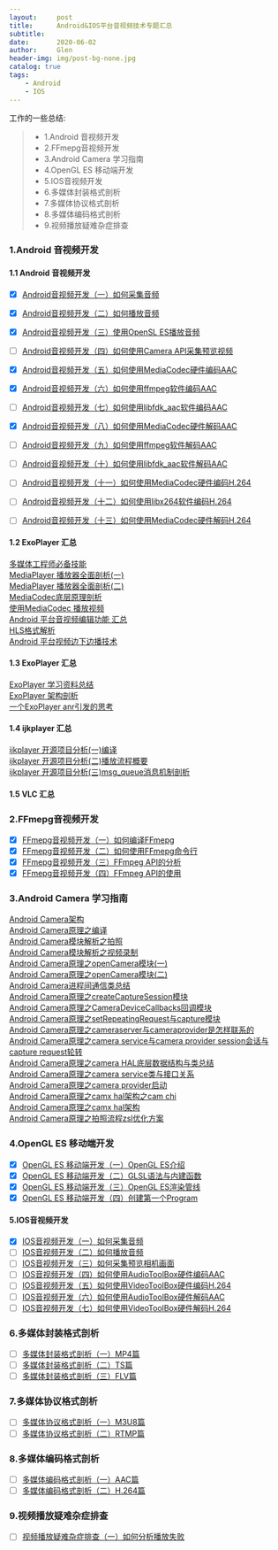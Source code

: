 ```yaml
---
layout:     post
title:      Android&IOS平台音视频技术专题汇总
subtitle:   
date:       2020-06-02
author:     Glen
header-img: img/post-bg-none.jpg
catalog: true
tags:
    - Android
    - IOS
---
```


工作的一些总结:
> * 1.Android 音视频开发
> * 2.FFmepg音视频开发
> * 3.Android Camera 学习指南
> * 4.OpenGL ES 移动端开发
> * 5.IOS音视频开发
> * 6.多媒体封装格式剖析
> * 7.多媒体协议格式剖析
> * 8.多媒体编码格式剖析
> * 9.视频播放疑难杂症排查

### 1.Android 音视频开发

#### 1.1 Android 音视频开发

- [x] [Android音视频开发（一）如何采集音频](https://daimaren.github.io/2020/04/15/Android%E9%9F%B3%E8%A7%86%E9%A2%91%E5%BC%80%E5%8F%91-%E4%B8%80-%E5%A6%82%E4%BD%95%E9%87%87%E9%9B%86%E9%9F%B3%E9%A2%91/)
- [x] [Android音视频开发（二）如何播放音频](https://daimaren.github.io/2020/04/16/Android%E9%9F%B3%E8%A7%86%E9%A2%91%E5%BC%80%E5%8F%91-%E4%BA%8C-%E5%A6%82%E4%BD%95%E6%92%AD%E6%94%BE%E9%9F%B3%E9%A2%91/)
- [x] [Android音视频开发（三）使用OpenSL ES播放音频](https://daimaren.github.io/2020/04/17/Android%E9%9F%B3%E8%A7%86%E9%A2%91%E5%BC%80%E5%8F%91-%E4%B8%89-%E4%BD%BF%E7%94%A8OpenGL-ES%E6%92%AD%E6%94%BE%E9%9F%B3%E9%A2%91/)
- [ ] [Android音视频开发（四）如何使用Camera API采集预览视频 ]()
- [x] [Android音视频开发（五）如何使用MediaCodec硬件编码AAC](https://daimaren.github.io/2020/04/19/Android%E9%9F%B3%E8%A7%86%E9%A2%91%E5%BC%80%E5%8F%91-%E4%BA%94-%E5%A6%82%E4%BD%95%E4%BD%BF%E7%94%A8MediaCodec%E7%A1%AC%E4%BB%B6%E7%BC%96%E7%A0%81AAC/)
- [x] [Android音视频开发（六）如何使用ffmpeg软件编码AAC](https://daimaren.github.io/2020/04/20/Android%E9%9F%B3%E8%A7%86%E9%A2%91%E5%BC%80%E5%8F%91-%E5%85%AD-%E5%A6%82%E4%BD%95%E4%BD%BF%E7%94%A8ffmpeg%E8%BD%AF%E4%BB%B6%E7%BC%96%E7%A0%81AAC/)
- [ ] [Android音视频开发（七）如何使用libfdk_aac软件编码AAC]()
- [x] [Android音视频开发（八）如何使用MediaCodec硬件解码AAC](https://daimaren.github.io/2020/04/22/Android%E9%9F%B3%E8%A7%86%E9%A2%91%E5%BC%80%E5%8F%91-%E5%85%AB-%E5%A6%82%E4%BD%95%E4%BD%BF%E7%94%A8MediaCodec%E7%A1%AC%E4%BB%B6%E8%A7%A3%E7%A0%81AAC/)
- [ ] [Android音视频开发（九）如何使用ffmpeg软件解码AAC]()
- [ ] [Android音视频开发（十）如何使用libfdk_aac软件解码AAC]()

- [ ] [Android音视频开发（十一）如何使用MediaCodec硬件编码H.264]()

- [ ] [Android音视频开发（十二）如何使用libx264软件编码H.264]()

- [ ] [Android音视频开发（十三）如何使用MediaCodec硬件解码H.264]()

#### 1.2 ExoPlayer 汇总

[多媒体工程师必备技能](https://www.jianshu.com/p/c731515edb9d)<br>
[MediaPlayer 播放器全面剖析(一)](https://www.jianshu.com/p/db7104daa842)<br>
[MediaPlayer 播放器全面剖析(二)](https://www.jianshu.com/p/5513f0bd3dbf)<br>
[MediaCodec底层原理剖析](https://www.jianshu.com/p/b7bacabcc019)<br>
[使用MediaCodec 播放视频](https://www.jianshu.com/p/d406314ab63c)<br>
[Android 平台音视频编辑功能 汇总](https://www.jianshu.com/p/cafac2b1c4fe)<br>
[HLS格式解析](https://www.jianshu.com/p/dbac4c041de8)<br>
[Android 平台视频边下边播技术](https://www.jianshu.com/p/27085da32a35)<br>
#### 1.3 ExoPlayer 汇总

[ExoPlayer 学习资料总结](https://www.jianshu.com/p/f48ea1b5708a)<br>
[ExoPlayer 架构剖析](https://www.jianshu.com/p/f506c279e4e5)<br>
[一个ExoPlayer anr引发的思考](https://www.jianshu.com/p/b5dff25409bb)<br>
#### 1.4 ijkplayer 汇总

[ijkplayer 开源项目分析(一)编译](https://www.jianshu.com/p/026d6071514f)<br>
[ijkplayer 开源项目分析(二)播放流程概要](https://www.jianshu.com/p/3fb005f9378b)<br>
[ijkplayer 开源项目分析(三)msg_queue消息机制剖析](https://www.jianshu.com/p/ce6e1ef8dda0)<br>
#### 1.5 VLC 汇总

### 2.FFmepg音视频开发

- [x] [FFmepg音视频开发（一）如何编译FFmepg]()
- [x] [FFmepg音视频开发（二）如何使用FFmepg命令行]()
- [x] [FFmepg音视频开发（三）FFmpeg API的分析]()
- [x] [FFmepg音视频开发（四）FFmpeg API的使用]()

### 3.Android Camera 学习指南
[Android Camera架构](https://www.jianshu.com/p/bac0e72351e4)<br>
[Android Camera原理之编译](https://www.jianshu.com/p/364b4f19ca07)<br>
[Android Camera模块解析之拍照](https://www.jianshu.com/p/bc9e96c7e95e)<br>
[Android Camera模块解析之视频录制](https://www.jianshu.com/p/779c3dc775e9)<br>
[Android Camera原理之openCamera模块(一)](https://www.jianshu.com/p/1332d3864f7c)<br>
[Android Camera原理之openCamera模块(二)](https://www.jianshu.com/p/82d4006e6cef)<br>
[Android Camera进程间通信类总结](https://www.jianshu.com/p/2eb683037379)<br>
[Android Camera原理之createCaptureSession模块](https://www.jianshu.com/p/3d88711a6911)<br>
[Android Camera原理之CameraDeviceCallbacks回调模块](https://www.jianshu.com/p/01c86ae29a6b)<br>
[Android Camera原理之setRepeatingRequest与capture模块](https://www.jianshu.com/p/6c3ca95ccaba)<br>
[Android Camera原理之cameraserver与cameraprovider是怎样联系的](https://www.jianshu.com/p/6dc1ef6df400)<br>
[Android Camera原理之camera service与camera provider session会话与capture request轮转](https://www.jianshu.com/p/c1f75c48ed7c)<br>
[Android Camera原理之camera HAL底层数据结构与类总结](https://www.jianshu.com/p/099cc3b0ab25)<br>
[Android Camera原理之camera service类与接口关系](https://www.jianshu.com/p/f02f2763d5fc)<br>
[Android Camera原理之camera provider启动](https://www.jianshu.com/p/5758f14f924e)<br>
[Android Camera原理之camx hal架构之cam chi](https://www.jianshu.com/p/80de4a6e478c)<br>
[Android Camera原理之camx hal架构](https://www.jianshu.com/p/cfb1da9d4217)<br>
[Android Camera原理之拍照流程zsl优化方案](https://www.jianshu.com/p/3beb7403025f)<br>

### 4.OpenGL ES 移动端开发

- [x] [OpenGL ES 移动端开发（一）OpenGL ES介绍](https://daimaren.github.io/2020/04/01/OpenGL-ES-%E7%A7%BB%E5%8A%A8%E7%AB%AF%E5%BC%80%E5%8F%91-%E4%B8%80-OpenGL-ES%E4%BB%8B%E7%BB%8D/)
- [x] [OpenGL ES 移动端开发（二）GLSL语法与内建函数](https://daimaren.github.io/2020/04/02/OpenGL-ES-%E7%A7%BB%E5%8A%A8%E7%AB%AF%E5%BC%80%E5%8F%91-%E4%BA%8C-OpenGL-ES%E6%B8%B2%E6%9F%93%E7%AE%A1%E7%BA%BF/)
- [x] [OpenGL ES 移动端开发（三）OpenGL ES渲染管线](https://daimaren.github.io/2020/04/03/OpenGL-ES-%E7%A7%BB%E5%8A%A8%E7%AB%AF%E5%BC%80%E5%8F%91-%E4%B8%89-GLSL%E8%AF%AD%E6%B3%95%E4%B8%8E%E5%86%85%E5%BB%BA%E5%87%BD%E6%95%B0/)
- [x] [OpenGL ES 移动端开发（四）创建第一个Program](https://daimaren.github.io/2020/04/04/OpenGL-ES-%E7%A7%BB%E5%8A%A8%E7%AB%AF%E5%BC%80%E5%8F%91-%E5%9B%9B-%E5%88%9B%E5%BB%BA%E7%AC%AC%E4%B8%80%E4%B8%AAProgram/)

#### 5.IOS音视频开发

- [x] [IOS音视频开发（一）如何采集音频](https://daimaren.github.io/2020/05/10/IOS%E9%9F%B3%E8%A7%86%E9%A2%91%E5%BC%80%E5%8F%91-%E4%B8%80-%E5%A6%82%E4%BD%95%E9%87%87%E9%9B%86%E9%9F%B3%E9%A2%91/)
- [ ] [IOS音视频开发（二）如何播放音频](https://daimaren.github.io/2020/05/11/IOS%E9%9F%B3%E8%A7%86%E9%A2%91%E5%BC%80%E5%8F%91-%E4%BA%8C-%E5%A6%82%E4%BD%95%E6%92%AD%E6%94%BE%E9%9F%B3%E9%A2%91/)
- [ ] [IOS音视频开发（三）如何采集预览相机画面](https://daimaren.github.io/2020/05/12/IOS%E9%9F%B3%E8%A7%86%E9%A2%91%E5%BC%80%E5%8F%91-%E4%B8%89-%E5%A6%82%E4%BD%95%E9%87%87%E9%9B%86%E9%A2%84%E8%A7%88%E7%9B%B8%E6%9C%BA%E7%94%BB%E9%9D%A2/)
- [ ] [IOS音视频开发（四）如何使用AudioToolBox硬件编码AAC](https://daimaren.github.io/2020/05/13/IOS%E9%9F%B3%E8%A7%86%E9%A2%91%E5%BC%80%E5%8F%91-%E5%9B%9B-%E5%A6%82%E4%BD%95%E4%BD%BF%E7%94%A8AudioToolBox%E7%A1%AC%E4%BB%B6%E7%BC%96%E7%A0%81AAC/)
- [ ] [IOS音视频开发（五）如何使用VideoToolBox硬件编码H.264]()
- [ ] [IOS音视频开发（六）如何使用AudioToolBox硬件解码AAC](https://daimaren.github.io/2020/05/15/IOS%E9%9F%B3%E8%A7%86%E9%A2%91%E5%BC%80%E5%8F%91-%E5%85%AD-%E5%A6%82%E4%BD%95%E4%BD%BF%E7%94%A8AudioToolBox%E7%A1%AC%E4%BB%B6%E8%A7%A3%E7%A0%81AAC/)
- [ ] [IOS音视频开发（七）如何使用VideoToolBox硬件解码H.264](https://daimaren.github.io/2020/05/16/IOS%E9%9F%B3%E8%A7%86%E9%A2%91%E5%BC%80%E5%8F%91-%E4%B8%83-%E5%A6%82%E4%BD%95%E4%BD%BF%E7%94%A8VideoToolBox%E7%A1%AC%E4%BB%B6%E8%A7%A3%E7%A0%81H.264/)

### 6.多媒体封装格式剖析

- [ ] [多媒体封装格式剖析（一）MP4篇](https://daimaren.github.io/2020/03/01/%E5%A4%9A%E5%AA%92%E4%BD%93%E5%B0%81%E8%A3%85%E6%A0%BC%E5%BC%8F%E5%89%96%E6%9E%90-%E4%B8%80-MP4%E7%AF%87/)
- [ ] [多媒体封装格式剖析（二）TS篇](https://daimaren.github.io/2020/03/02/%E5%A4%9A%E5%AA%92%E4%BD%93%E5%B0%81%E8%A3%85%E6%A0%BC%E5%BC%8F%E5%89%96%E6%9E%90-%E4%BA%8C-TS%E7%AF%87/)
- [ ] [多媒体封装格式剖析（三）FLV篇](https://daimaren.github.io/2020/03/03/%E5%A4%9A%E5%AA%92%E4%BD%93%E5%B0%81%E8%A3%85%E6%A0%BC%E5%BC%8F%E5%89%96%E6%9E%90-%E4%B8%89-FLV%E7%AF%87/)

### 7.多媒体协议格式剖析

- [ ] [多媒体协议格式剖析（一）M3U8篇](https://daimaren.github.io/2020/03/10/%E5%A4%9A%E5%AA%92%E4%BD%93%E5%8D%8F%E8%AE%AE%E6%A0%BC%E5%BC%8F%E5%89%96%E6%9E%90-M3U8%E7%AF%87/)
- [ ] [多媒体协议格式剖析（二）RTMP篇](https://daimaren.github.io/2020/03/11/%E5%A4%9A%E5%AA%92%E4%BD%93%E5%8D%8F%E8%AE%AE%E6%A0%BC%E5%BC%8F%E5%89%96%E6%9E%90-RTMP%E7%AF%87/)

### 8.多媒体编码格式剖析

- [ ] [多媒体编码格式剖析（一）AAC篇]()
- [ ] [多媒体编码格式剖析（二）H.264篇]()

### 9.视频播放疑难杂症排查

- [ ] [视频播放疑难杂症排查（一）如何分析播放失败](https://daimaren.github.io/2020/06/01/%E8%A7%86%E9%A2%91%E6%92%AD%E6%94%BE%E7%96%91%E9%9A%BE%E6%9D%82%E7%97%87%E6%8E%92%E6%9F%A5-%E4%B8%80-%E5%A6%82%E4%BD%95%E5%88%86%E6%9E%90%E6%92%AD%E6%94%BE%E5%A4%B1%E8%B4%A5/)